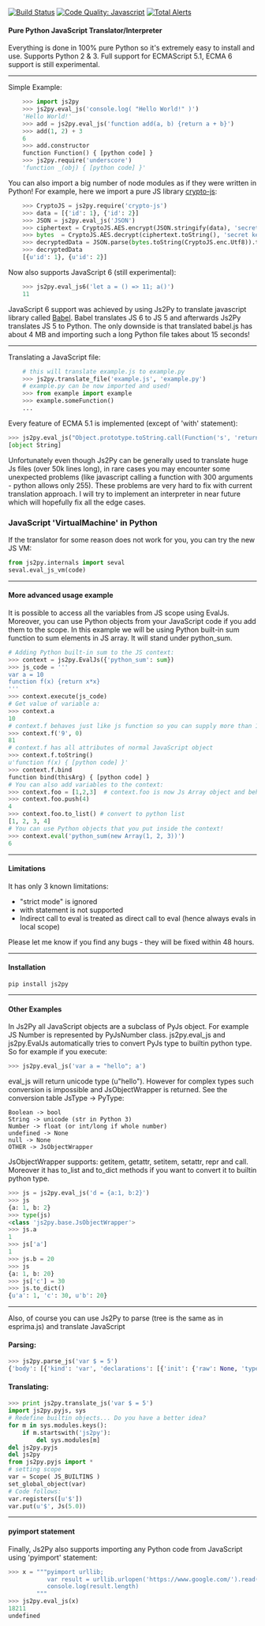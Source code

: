 [![Build Status](https://travis-ci.org/PiotrDabkowski/Js2Py.svg?branch=master)](https://travis-ci.org/PiotrDabkowski/Js2Py)
[![Code Quality: Javascript](https://img.shields.io/lgtm/grade/javascript/g/PiotrDabkowski/Js2Py.svg?logo=lgtm&logoWidth=18)](https://lgtm.com/projects/g/PiotrDabkowski/Js2Py/context:javascript)
[![Total Alerts](https://img.shields.io/lgtm/alerts/g/PiotrDabkowski/Js2Py.svg?logo=lgtm&logoWidth=18)](https://lgtm.com/projects/g/PiotrDabkowski/Js2Py/alerts)

#### Pure Python JavaScript Translator/Interpreter

Everything is done in 100% pure Python so it's extremely easy to install and use. Supports Python 2 & 3. Full support for ECMAScript 5.1, ECMA 6 support is still experimental.
<hr>

Simple Example:

```python
    >>> import js2py
    >>> js2py.eval_js('console.log( "Hello World!" )')
    'Hello World!'
    >>> add = js2py.eval_js('function add(a, b) {return a + b}')
    >>> add(1, 2) + 3
    6
    >>> add.constructor
    function Function() { [python code] }
    >>> js2py.require('underscore')
    'function _(obj) { [python code] }'
```
You can also import a big number of node modules as if they were written in Python!
For example, here we import a pure JS library [crypto-js](https://www.npmjs.com/package/crypto-js):

```python
    >>> CryptoJS = js2py.require('crypto-js')
    >>> data = [{'id': 1}, {'id': 2}]
    >>> JSON = js2py.eval_js('JSON')
    >>> ciphertext = CryptoJS.AES.encrypt(JSON.stringify(data), 'secret key 123')
    >>> bytes  = CryptoJS.AES.decrypt(ciphertext.toString(), 'secret key 123')
    >>> decryptedData = JSON.parse(bytes.toString(CryptoJS.enc.Utf8)).to_list()
    >>> decryptedData
    [{u'id': 1}, {u'id': 2}]
```



Now also supports JavaScript 6 (still experimental):

```python
    >>> js2py.eval_js6('let a = () => 11; a()')
    11
```
JavaScript 6 support was achieved by using Js2Py to translate javascript library called <a href="https://github.com/babel/babel">Babel</a>. Babel translates JS 6 to JS 5 and afterwards Js2Py translates JS 5 to Python. The only downside is that translated babel.js has about 4 MB and importing such a long Python file takes about 15 seconds!

<hr>

Translating a JavaScript file:

```python
    # this will translate example.js to example.py
    >>> js2py.translate_file('example.js', 'example.py')
    # example.py can be now imported and used!
    >>> from example import example
    >>> example.someFunction()
    ...
```
   
Every feature of ECMA 5.1 is implemented (except of 'with' statement):

```python
>>> js2py.eval_js("Object.prototype.toString.call(Function('s', 'return s+arguments[1]')(new Date(), 7).__proto__)")
[object String]
```
Unfortunately even though Js2Py can be generally used to translate huge Js files (over 50k lines long), in rare cases you may encounter some unexpected problems (like javascript calling a function with 300 arguments - python allows only 255). These problems are very hard to fix with current translation approach. I will try to implement an interpreter in near future which will hopefully fix all the edge cases.

### JavaScript 'VirtualMachine' in Python

If the translator for some reason does not work for you, you can try the new JS VM:

```python
from js2py.internals import seval
seval.eval_js_vm(code)
```

<hr>

#### More advanced usage example

It is possible to access all the variables from JS scope using EvalJs. Moreover, you can use Python objects from your JavaScript code if you add them to the scope. 
In this example we will be using Python built-in sum function to sum elements in JS array. It will stand under python_sum.

```python
# Adding Python built-in sum to the JS context:
>>> context = js2py.EvalJs({'python_sum': sum})  
>>> js_code = '''
var a = 10
function f(x) {return x*x}
'''
>>> context.execute(js_code)
# Get value of variable a:
>>> context.a
10
# context.f behaves just like js function so you can supply more than 1 argument. '9'*'9' in javascript is 81.
>>> context.f('9', 0)  
81    
# context.f has all attributes of normal JavaScript object
>>> context.f.toString()
u'function f(x) { [python code] }'
>>> context.f.bind
function bind(thisArg) { [python code] }
# You can also add variables to the context:
>>> context.foo = [1,2,3]  # context.foo is now Js Array object and behaves just like javascript array!
>>> context.foo.push(4)  
4
>>> context.foo.to_list() # convert to python list
[1, 2, 3, 4]
# You can use Python objects that you put inside the context!
>>> context.eval('python_sum(new Array(1, 2, 3))')
6
 ```   

<hr>

#### Limitations

It has only 3 known limitations:
<ul>
<li>"strict mode" is ignored</li>
<li>with statement is not supported</li>
<li>Indirect call to eval is treated as direct call to eval (hence always evals in local scope)</li>
</ul>

Please let me know if you find any bugs - they will be fixed within 48 hours.

<hr>

#### Installation 

    pip install js2py
    
<hr>

#### Other Examples


In Js2Py all JavaScript objects are a subclass of PyJs object. For example JS Number is represented by PyJsNumber class.
js2py.eval_js and js2py.EvalJs automatically tries to convert PyJs type to builtin python type. So for example if you 
execute:

```python
>>> js2py.eval_js('var a = "hello"; a')
```

eval_js will return unicode type (u"hello"). However for complex types such conversion is impossible and JsObjectWrapper is returned.
See the conversion table JsType -> PyType:

    Boolean -> bool
    String -> unicode (str in Python 3)
    Number -> float (or int/long if whole number)
    undefined -> None
    null -> None
    OTHER -> JsObjectWrapper

JsObjectWrapper supports: getitem, getattr, setitem, setattr, repr and call.
Moreover it has to_list and to_dict methods if you want to convert it to builtin python type.

```python
>>> js = js2py.eval_js('d = {a:1, b:2}')
>>> js
{a: 1, b: 2}  
>>> type(js)
<class 'js2py.base.JsObjectWrapper'>
>>> js.a
1
>>> js['a']
1
>>> js.b = 20
>>> js
{a: 1, b: 20}  
>>> js['c'] = 30
>>> js.to_dict()
{u'a': 1, 'c': 30, u'b': 20}
```

<hr>

Also, of course you can use Js2Py to parse (tree is the same as in esprima.js) and translate JavaScript

#### Parsing:
```python
>>> js2py.parse_js('var $ = 5')   
{'body': [{'kind': 'var', 'declarations': [{'init': {'raw': None, 'type': u'Literal', 'value': 5.0}, 'type': u'VariableDeclarator', 'id': {'type': u'Identifier', 'name': u'$'}}], 'type': u'VariableDeclaration'}], 'type': u'Program'}
```
#### Translating:

```python
>>> print js2py.translate_js('var $ = 5')
import js2py.pyjs, sys
# Redefine builtin objects... Do you have a better idea?
for m in sys.modules.keys():
    if m.startswith('js2py'):
        del sys.modules[m]
del js2py.pyjs
del js2py
from js2py.pyjs import *
# setting scope
var = Scope( JS_BUILTINS )
set_global_object(var)
# Code follows:
var.registers([u'$'])
var.put(u'$', Js(5.0))
 ```
<hr>

#### pyimport statement
Finally, Js2Py also supports importing any Python code from JavaScript using 'pyimport' statement:

```python
>>> x = """pyimport urllib;
           var result = urllib.urlopen('https://www.google.com/').read();
           console.log(result.length)
        """
>>> js2py.eval_js(x)
18211
undefined
```


    
